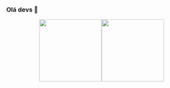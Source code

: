 ### Olá devs 👋

<div align="center">
  <a href="https://github.com/Cannedsans">
  
  
  <img height="165em" src="https://github-readme-stats.vercel.app/api?username=Cannedsans&show_icons=true&theme=tokyonight&include_all_commits=true&count_private=true"/><img height="165em" src="https://github-readme-stats.vercel.app/api/top-langs/?username=Cannedsans&layout=compact&langs_count=7&theme=tokyonight"/>
</div>
  
<!--
**Cannedsans/Cannedsans** is a ✨ _special_ ✨ repository because its `README.md` (this file) appears on your GitHub profile.

Here are some ideas to get you started:

- 🔭 I’m currently working on ...
- 🌱 I’m currently learning ...
- 👯 I’m looking to collaborate on ...
- 🤔 I’m looking for help with ...
- 💬 Ask me about ...
- 📫 How to reach me: ...
- 😄 Pronouns: ...
- ⚡ Fun fact: ...
----
